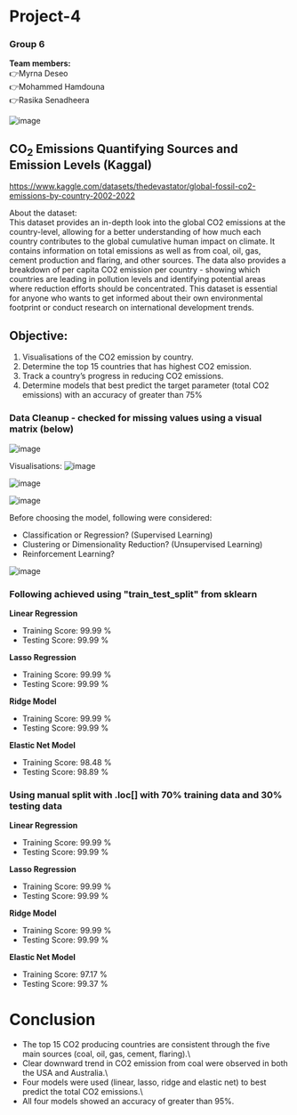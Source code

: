 # Project-4

### **Group 6**  
__Team members:__\
:point_right:Myrna Deseo\
:point_right:Mohammed Hamdouna\
:point_right:Rasika Senadheera

 ![image](https://user-images.githubusercontent.com/110227464/214265971-b7b7752e-e9aa-4a99-8671-b317adb6cce7.png)


## CO<sub>2</sub> Emissions Quantifying Sources and Emission Levels   (Kaggal)
https://www.kaggle.com/datasets/thedevastator/global-fossil-co2-emissions-by-country-2002-2022

About the dataset:\
This dataset provides an in-depth look into the global CO2 emissions at the country-level, allowing for a better understanding of how much each country contributes to the global cumulative human impact on climate. It contains information on total emissions as well as from coal, oil, gas, cement production and flaring, and other sources. The data also provides a breakdown of per capita CO2 emission per country - showing which countries are leading in pollution levels and identifying potential areas where reduction efforts should be concentrated. This dataset is essential for anyone who wants to get informed about their own environmental footprint or conduct research on international development trends.

## Objective:
1. Visualisations of the CO2 emission by country.
2. Determine the top 15 countries that has highest CO2 emission.
3. Track a country’s progress in reducing CO2 emissions.
4. Determine models that best predict the target parameter (total CO2 emissions) with an accuracy of greater than 75%


### Data Cleanup - checked for missing values using a visual matrix (below)
![image](https://user-images.githubusercontent.com/110227464/215319767-7b6686e7-4efd-4308-be57-f446590e6d23.png)


Visualisations:
![image](https://user-images.githubusercontent.com/110227464/215319900-d2dd9bda-2ec6-4441-8e93-9e9d65d3af68.png)

![image](https://user-images.githubusercontent.com/110227464/215319944-4a75492f-2db7-4773-9028-cafb8cc5d995.png)

![image](https://user-images.githubusercontent.com/110227464/215320078-161cf17c-14f0-4fdc-88a6-ffaca9307d9d.png)


Before choosing the model, following were considered:

- Classification or Regression? (Supervised Learning)
- Clustering or Dimensionality Reduction? (Unsupervised Learning)
- Reinforcement Learning? 

![image](https://user-images.githubusercontent.com/110227464/215320433-2e074957-6b29-4389-a1cd-faa22e397546.png)


### Following achieved using "train_test_split" from sklearn
**Linear Regression**
  + Training Score: 99.99 %
  + Testing Score: 99.99 %

**Lasso Regression**
  + Training Score: 99.99 %
  + Testing Score: 99.99 %

**Ridge Model**
  + Training Score: 99.99 %
  + Testing Score: 99.99 %

**Elastic Net Model**
  + Training Score: 98.48 %
  + Testing Score: 98.89 %


### Using manual split with .loc[] with 70% training data and 30% testing data
**Linear Regression**
+ Training Score: 99.99 %
+ Testing Score: 99.99 %

**Lasso Regression**
+ Training Score: 99.99 %
+ Testing Score: 99.99 %

**Ridge Model**
+ Training Score: 99.99 %
+ Testing Score: 99.99 %

**Elastic Net Model**
+ Training Score: 97.17 %
+ Testing Score: 99.37 %


# Conclusion
* The top 15 CO2 producing countries are consistent through the five main sources (coal, oil, gas, cement, flaring).\
* Clear downward trend in CO2 emission from coal were observed in both the USA and Australia.\
* Four models were used (linear, lasso, ridge and elastic net) to best predict the total CO2 emissions.\
* All four models showed an accuracy of greater than 95%.
